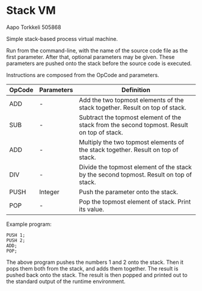 # Stack VM

Aapo Torkkeli 505868

Simple stack-based process virtual machine.

Run from the command-line, with the name of the source code file as the first parameter.
After that, optional parameters may be given. These parameters are pushed onto the stack before the source code is executed.

Instructions are composed from the OpCode and parameters.

| OpCode     | Parameters    | Definition |
| ---------- | ------------- | ---------- |
| ADD | - | Add the two topmost elements of the stack together. Result on top of stack. |
| SUB | - | Subtract the topmost element of the stack from the second topmost. Result on top of stack. |
| ADD | - | Multiply the two topmost elements of the stack together. Result on top of stack. |
| DIV | - | Divide the topmost element of the stack by the second topmost. Result on top of stack. |
| PUSH | Integer | Push the parameter onto the stack. |
| POP | - | Pop the topmost element of stack. Print its value. |

Example program:
```
PUSH 1;
PUSH 2;
ADD;
POP;
```
The above program pushes the numbers 1 and 2 onto the stack. Then it pops them both from the stack, and adds them together. The result is pushed back onto the stack. The result is then popped and printed out to the standard output of the runtime environment.